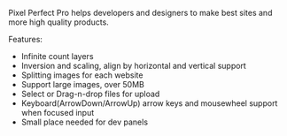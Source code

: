 
Pixel Perfect Pro helps developers and designers 
to make best sites and more high quality products.

Features:
* Infinite count layers
* Inversion and scaling, align by horizontal and vertical support
* Splitting images for each website
* Support large images, over 50MB
* Select or Drag-n-drop files for upload
* Keyboard(ArrowDown/ArrowUp) arrow keys and mousewheel support when focused input
* Small place needed for dev panels